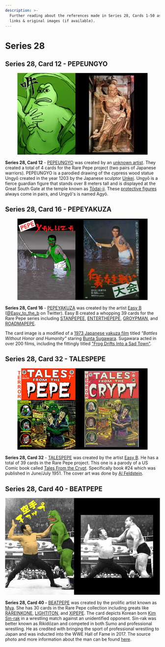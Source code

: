 ```yaml
---
description: >-
  Further reading about the references made in Series 28, Cards 1-50 as well as
  links & original images (if available).
---
```


# Series 28

## Series 28, Card 12 - PEPEUNGYO

<figure><img src="../../../.gitbook/assets/S28 C12 - PEPEUNGYO card and source.png" alt=""><figcaption></figcaption></figure>

**Series 28, Card 12** - [PEPEUNGYO](https://pepe.wtf/asset/PEPEUNGYO) was created by an [unknown artist](https://pepe.wtf/artists/13Gq5fqZ1gXrD4gxNm1YfycBHCp1S4Nphu). They created a total of 4 cards for the Rare Pepe project (two pairs of Japanese warriors). PEPEUNGYO is a parodied drawing of the cypress wood statue Ungyō created in the year 1203 by the Japanese sculptor [Unkei](https://en.wikipedia.org/wiki/Unkei). Ungyō  is a fierce guardian figure that stands over 8 meters tall and is displayed at the Great South Gate at the temple known as [Tōdai-ji](https://smarthistory.org/todai-ji/). These [protective figures](https://www.japan-talk.com/jt/new/the-fearsome-protectors-of-japanese-temples) always come in pairs, and Ungyō's is named Agyō.

## Series 28, Card 16 - PEPEYAKUZA

<figure><img src="../../../.gitbook/assets/S28 C16 - PEPEYAKUZA card and source.jpg" alt=""><figcaption></figcaption></figure>

**Series 28, Card 16** - [PEPEYAKUZA](https://pepe.wtf/asset/PEPEYAKUZA) was created by  the artist [Easy B](https://pepe.wtf/artists/Easy-B) ([@Easy\_to\_the\_b](https://twitter.com/Easy\_to\_the\_b) on Twitter). Easy B created a whopping 39 cards for the Rare Pepe series including [STANPEPEE](https://pepe.wtf/asset/STANPEPEE), [ENTERTHEPEPE](https://pepe.wtf/asset/ENTERTHEPEPE), [GROYPMAN](https://pepe.wtf/asset/GROYPMAN), and [ROADMAPEPE](https://pepe.wtf/asset/ROADMAPEPE).

The card image is a modified of a [1973 Japanese yakuza film](https://en.wikipedia.org/wiki/Battles\_Without\_Honor\_and\_Humanity\_\(film\)) titled _"Battles Without Honor and Humanity"_ staring [Bunta Sugawara](https://en.wikipedia.org/wiki/Bunta\_Sugawara). Sugawara acted in over 200 films, including the fittingly titled ["Frog Drifts Into a Sad Town"](https://www.imdb.com/title/tt0440020/).



## Series 28, Card 32 - TALESPEPE

<figure><img src="../../../.gitbook/assets/S28 C32 - TALESPEPE source and card.jpg" alt=""><figcaption></figcaption></figure>

**Series 28, Card 32** - [TALESPEPE](https://pepe.wtf/asset/TALESPEPE) was created by the artist [Easy B](https://pepe.wtf/artists/Easy-B). He has a total of 39 cards in the Rare Pepe project. This one is a parody of a US Comic book called [Tales From the Crypt](https://en.wikipedia.org/wiki/Tales\_from\_the\_Crypt\_\(comics\)). Specifically book #24 which was published in June/July 1951. The cover art was done by [Al Feldstein](https://en.wikipedia.org/wiki/Al\_Feldstein).&#x20;



## Series 28, Card 40 - BEATPEPE

![](<../../../.gitbook/assets/S28 C40 - BEATPEPE source and cardcopy.jpg>)

**Series 28, Card 40 -** [BEATPEPE](https://pepe.wtf/asset/BEATPEPE) was created by the prolific artist known as [Mya](https://twitter.com/mayaNFT). She has 30 cards in the Rare Pepe collection including greats like [RAREINKONE](https://pepe.wtf/asset/RAREINKONE), [LIGHTITON](https://pepe.wtf/asset/LIGHTITON), and [XIPEPE](https://pepe.wtf/asset/XIPEPE). The card depicts Korean born [Kim Sin-rak](https://en.wikipedia.org/wiki/Rikid%C5%8Dzan) in a wrestling match against an unidentified opponent. Sin-rak was better known as Rikidōzan and competed in both Sumo and professional wrestling. He as credited with bringing the sport of professional wrestling to Japan and was inducted into the WWE Hall of Fame in 2017. The source photo and more information about the man can be found [here](https://twgreatdaily.com/zh-hans/FmNy9HIBd4Bm1\_\_Yy-0p.html).&#x20;
